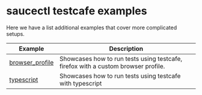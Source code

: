 # saucectl testcafe examples

Here we have a list additional examples that cover more complicated setups.

| Example | Description |
| ------- | ----------- |
| [browser_profile](browser_profile) | Showcases how to run tests using testcafe, firefox with a custom browser profile. |
| [typescript](typescript) | Showcases how to run tests using testcafe with typescript |
